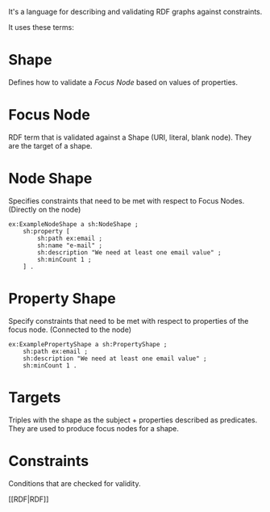 It's a language for describing and validating RDF graphs against constraints.

It uses these terms:

# Shape
Defines how to validate a *Focus Node* based on values of properties.

# Focus Node
RDF term that is validated against a Shape (URI, literal, blank node). They are the target of a shape.

# Node Shape
Specifies constraints that need to be met with respect to Focus Nodes. 
(Directly on the node)

```turtle
ex:ExampleNodeShape a sh:NodeShape ;
	sh:property [
		sh:path ex:email ;
		sh:name "e-mail" ;
		sh:description "We need at least one email value" ;
		sh:minCount 1 ;
	] .
```

# Property Shape
Specify constraints that need to be met with respect to properties of the focus node.
(Connected to the node)

```turtle
ex:ExamplePropertyShape a sh:PropertyShape ;
	sh:path ex:email ;
	sh:description "We need at least one email value" ;
	sh:minCount 1 .
```
# Targets
Triples with the shape as the subject + properties described as predicates.
They are used to produce focus nodes for a shape.

# Constraints
Conditions that are checked for validity.


[[RDF|RDF]]